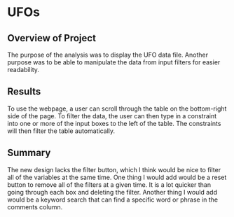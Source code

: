 # UFOs
## Overview of Project
The purpose of the analysis was to display the UFO data file. Another purpose was to be able to manipulate the data from input filters for easier readability.
## Results
To use the webpage, a user can scroll through the table on the bottom-right side of the page. To filter the data, the user can then type in a constraint into one or more of the input boxes to the left of the table. The constraints will then filter the table automatically.
## Summary
The new design lacks the filter button, which I think would be nice to filter all of the variables at the same time. One thing I would add would be a reset button to remove all of the filters at a given time. It is a lot quicker than going through each box and deleting the filter. Another thing I would add would be a keyword search that can find a specific word or phrase in the comments column.
